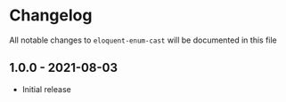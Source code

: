 # Changelog

All notable changes to `eloquent-enum-cast` will be documented in this file

## 1.0.0 - 2021-08-03

- Initial release
